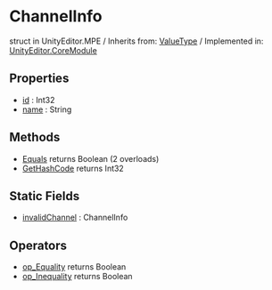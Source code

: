 # ChannelInfo
struct in UnityEditor.MPE
 / Inherits from: <a href="https://docs.unity3d.com/6000.0/Documentation/ScriptReference/ValueType.html">ValueType</a> / Implemented in: <a href="https://docs.unity3d.com/6000.0/Documentation/ScriptReference/UnityEditor.CoreModule.html">UnityEditor.CoreModule</a>
## Properties
- <a href="https://docs.unity3d.com/6000.0/Documentation/ScriptReference/ChannelInfo-id.html">id</a> : Int32
- <a href="https://docs.unity3d.com/6000.0/Documentation/ScriptReference/ChannelInfo-name.html">name</a> : String
## Methods
- <a href="https://docs.unity3d.com/6000.0/Documentation/ScriptReference/ChannelInfo.Equals.html">Equals</a> returns Boolean (2 overloads)
- <a href="https://docs.unity3d.com/6000.0/Documentation/ScriptReference/ChannelInfo.GetHashCode.html">GetHashCode</a> returns Int32
## Static Fields
- <a href="https://docs.unity3d.com/6000.0/Documentation/ScriptReference/ChannelInfo-invalidChannel.html">invalidChannel</a> : ChannelInfo
## Operators
- <a href="https://docs.unity3d.com/6000.0/Documentation/ScriptReference/ChannelInfo.op_Equality.html">op_Equality</a> returns Boolean
- <a href="https://docs.unity3d.com/6000.0/Documentation/ScriptReference/ChannelInfo.op_Inequality.html">op_Inequality</a> returns Boolean
